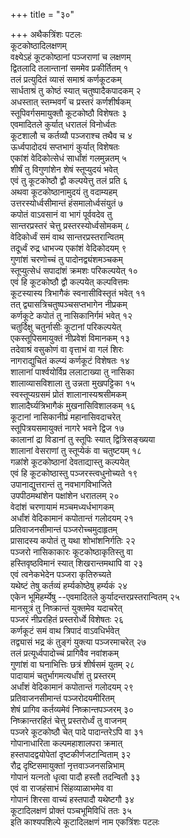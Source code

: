 +++
title = "३०"

+++
अथैकत्रिंशः पटलः  
कूटकोष्ठादिलक्षणम्  
वक्ष्येऽहं कूटकोष्ठानां पञ्जराणां च लक्षणम्  
द्वितलादि तलान्तानां सममेव प्रकीर्तितम् १  
तलं प्रत्युदितं व्यासं समाश्रं कर्णकूटकम्  
सार्धताश्रं तु कोष्ठं स्यात् चतुष्पादैकपादकम् २  
अधस्तात् स्तम्भवर्गं च प्रस्तरं कर्णशीर्षकम्  
स्तूपिवर्गसमायुक्तौ कूटकोष्ठौ विशेषतः ३  
एवमादितले कुर्यात् धरातलं विनोर्ध्वतः  
कूटशालौ च कर्तव्यौ पञ्जराश्च तथैव च ४  
ऊर्ध्वपादोदयं सप्तभागं कुर्यात् विशेषतः  
एकांशं वेदिकोत्सेधं सार्धांशं गलमुन्नतम् ५  
शीर्षं तु विगुणांशेन शेषं स्तूप्युदयं भवेत्  
एवं तु कूटकोष्ठौ द्वौ कल्पयेत्तु तलं प्रति ६  
अथवा कूटकोष्ठानामुदयं तु वदाम्यहम्  
उत्तरस्योर्ध्वसीमान्तं हंसमालोर्ध्वसंयुतं ७  
कपोतं वाऽवसानं वा भागं पूर्ववदेव तु  
सान्तरप्रस्तरं चेत्तु प्रस्तरस्योर्ध्वसोमकम् ८  
वेदिकोर्ध्वं समं वाथ सान्तरप्रस्तरान्वितम्  
तदूर्ध्वं रुद्र धाभज्य एकांशं वेदिकोदयम् ९  
गुणांशं चरणोच्चं तु पादोनद्व्यंशमञ्चकम्  
स्तूप्युत्सेधं सपादांशं क्रमशः परिकल्पयेत् १०  
एवं हि कूटकोष्ठौ द्वौ कल्पयेत् कल्पवित्तमः  
कूटस्यास्य त्रिभागैकं स्वनासीविस्तृतं भवेत् ११  
तत् द्व्यासत्रिचतुष्पञ्चसप्तभागेन नीप्रकम्  
कर्णकूटे कपोतं तु नासिकानिर्गमं भवेत् १२  
चतुर्दिक्षु चतुर्नासीः कूटानां परिकल्पयेत्  
एकस्तूपिसमायुक्तं नीप्रवेशं विमानकम् १३  
तदेवाश्रं वसुकोणं वा वृत्ताभं वा गलं शिरः  
नागराद्युचितं कल्प्यं कर्णकूटं विशेषतः १४  
शालानां पार्श्वयोर्विप्र ललाटाख्या तु नासिका  
शालाव्यासविशाला तु उन्नता मुखपट्टिका १५  
स्वस्तूप्यग्रसमं प्रोतं शालानास्यश्रसीमकम्  
शालादैर्घ्यत्रिभागैकं मुखनासिविशालकम् १६  
कूटानां नासिकानीप्रं महानासिवदाचरेत्  
स्तूपित्रयसमायुक्तं नागरे भवने द्विज १७  
कालानां द्रा विडानां तु स्तूपिः स्यात् द्वित्रिसङ्ख्यया  
शालानां वेसराणां तु स्तूप्येकं वा चतुष्टयम् १८  
गळांशे कूटकोष्ठानां देवताद्यास्तु कल्पयेत्  
एवं हि कूटकोष्ठास्तु पञ्जरस्त्वधुनोच्यते १९  
उपानाद्युत्तरान्तं तु नवभागविभाजिते  
उपपीठमथांशेन पक्षांशेन धरातलम् २०  
वेदांशं चरणायामं मञ्चमध्यर्धभागकम्  
अर्धांशं वेदिकामानं कपोतान्तं गलोदयम् २१  
प्रतिवाजनसीमान्तं पञ्जरोच्चमुदाहृतम्  
प्रासादस्य कपोतं तु यथा शोभांशनिर्गतिः २२  
पञ्जरो नासिकाकारः कूटकोष्ठाकृतिस्तु वा  
हस्तिवृष्ठविमानं स्यात् शिखरान्तमथापि वा २३  
एवं त्वनेकभेदेन पञ्जरा कृतिरुच्यते  
यथेष्टं तेषु कर्तव्यं हर्म्यकोष्ठेषु हर्म्यकं २४  
एकेन भूमिहर्म्येषु --एवमादितले कुर्यादन्तरप्रस्तरान्वितम् २५  
मानसूत्रं तु निष्क्रान्तं युक्तमेव यदाचरेत्  
पञ्जरं नीप्ररहितं प्रस्तरोर्ध्वे विशेषतः २६  
कर्णकूटं समं वाथ त्रिपादं वाऽवधिर्भवेत्  
तद्व्यासं भद्र कं तुङ्गं युक्त्या पञ्जरमाचरेत् २७  
तलं प्रत्यूर्ध्वपादोच्चं प्रागिवैव नवांशकम्  
गुणांशं वा घनाभित्तिः छत्रं शीर्षसमं युतम् २८  
पादायामं चतुर्भागमत्यर्धांशं तु प्रस्तरम्  
अर्धांशं वेदिकामानं कपोतान्तं गलोदयम् २९  
प्रतिवाजनसीमान्तं पञ्जरोदयमीरितम्  
शेषं प्रागिव कर्तव्यमेवं निष्क्रान्तपञ्जरम् ३०  
निष्क्रान्तरहितं चेत्तु प्रस्तरोर्ध्वं तु वाजनम्  
पञ्जरे कूटकोष्ठौ चेत् पादे पादान्तरेऽपि वा ३१  
गोपानाधारिता कल्पमहाशालपरा क्रमात्  
हस्तपादद्वयोपेतां दृष्टकीर्णजटान्विताम् ३२  
रौद्र दृष्टिसमायुक्तां नृत्तवाञ्जनसन्निभाम्  
गोपानं यत्नतो धृत्वा पादौ हस्तौ तदन्वितौ ३३  
एवं वा राजहंसाभं सिंहव्याळाभमेव वा  
गोपानं शिरसा वाच्यं हस्तपादौ यथेष्टगौ ३४  
कूटादिलक्षणं प्रोक्तं पञ्चभूमिविधिं ततः ३५  
इति काश्यपशिल्पे कूटादिलक्षणं नाम एकत्रिंशः पटलः   
   
